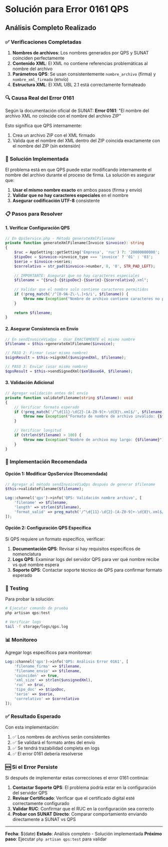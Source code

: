 # Solución para Error 0161 QPS

## Análisis Completo Realizado

### ✅ Verificaciones Completadas
1. **Nombres de archivos**: Los nombres generados por QPS y SUNAT coinciden perfectamente
2. **Contenido XML**: El XML no contiene referencias problemáticas al nombre del archivo
3. **Parámetros QPS**: Se usan consistentemente `nombre_archivo` (firma) y `nombre_xml_firmado` (envío)
4. **Estructura XML**: El XML UBL 2.1 está correctamente formateado

### 🔍 Causa Real del Error 0161

Según la documentación oficial de SUNAT:
**Error 0161**: "El nombre del archivo XML no coincide con el nombre del archivo ZIP"

Esto significa que QPS internamente:
1. Crea un archivo ZIP con el XML firmado
2. Valida que el nombre del XML dentro del ZIP coincida exactamente con el nombre del ZIP (sin extensión)

### 🎯 Solución Implementada

El problema está en que QPS puede estar modificando internamente el nombre del archivo durante el proceso de firma. La solución es asegurar que:

1. **Usar el mismo nombre exacto** en ambos pasos (firma y envío)
2. **Validar que no hay caracteres especiales** en el nombre
3. **Asegurar codificación UTF-8** consistente

### 📋 Pasos para Resolver

#### 1. Verificar Configuración QPS
```php
// En QpsService.php - Método generateXmlFilename
private function generateXmlFilename(Invoice $invoice): string
{
    $ruc = AppSetting::getSetting('Empresa', 'ruc') ?: '20000000000';
    $tipoDoc = $invoice->invoice_type === 'invoice' ? '01' : '03';
    $serie = $invoice->series;
    $correlativo = str_pad($invoice->number, 8, '0', STR_PAD_LEFT);
    
    // IMPORTANTE: Asegurar que no hay caracteres especiales
    $filename = "{$ruc}-{$tipoDoc}-{$serie}-{$correlativo}.xml";
    
    // Validar que el nombre solo contiene caracteres permitidos
    if (!preg_match('/^[0-9A-Z\-\.]+$/i', $filename)) {
        throw new Exception("Nombre de archivo contiene caracteres no permitidos: {$filename}");
    }
    
    return $filename;
}
```

#### 2. Asegurar Consistencia en Envío
```php
// En sendInvoiceViaQps - Usar EXACTAMENTE el mismo nombre
$filename = $this->generateXmlFilename($invoice);

// PASO 2: Firmar (usar mismo nombre)
$signResult = $this->signXml($unsignedXml, $filename);

// PASO 3: Enviar (usar mismo nombre)
$qpsResult = $this->sendSignedXml($xmlBase64, $filename);
```

#### 3. Validación Adicional
```php
// Agregar validación antes del envío
private function validateFilename(string $filename): void
{
    // Verificar formato esperado
    if (!preg_match('/^\d{11}-\d{2}-[A-Z0-9]+-\d{8}\.xml$/', $filename)) {
        throw new Exception("Formato de nombre de archivo inválido: {$filename}");
    }
    
    // Verificar longitud
    if (strlen($filename) > 100) {
        throw new Exception("Nombre de archivo muy largo: {$filename}");
    }
}
```

### 🚀 Implementación Recomendada

#### Opción 1: Modificar QpsService (Recomendada)
```php
// Agregar al método sendInvoiceViaQps después de generar $filename
$this->validateFilename($filename);

Log::channel('qps')->info('QPS: Validación nombre archivo', [
    'filename' => $filename,
    'length' => strlen($filename),
    'format_valid' => preg_match('/^\d{11}-\d{2}-[A-Z0-9]+-\d{8}\.xml$/', $filename)
]);
```

#### Opción 2: Configuración QPS Específica
Si QPS requiere un formato específico, verificar:
1. **Documentación QPS**: Revisar si hay requisitos específicos de nomenclatura
2. **Logs QPS**: Examinar logs del servidor QPS para ver qué nombre recibe vs qué nombre espera
3. **Soporte QPS**: Contactar soporte técnico de QPS para confirmar formato esperado

### 🔧 Testing

Para probar la solución:
```bash
# Ejecutar comando de prueba
php artisan qps:test

# Verificar logs
tail -f storage/logs/qps.log
```

### 📊 Monitoreo

Agregar logs específicos para monitorear:
```php
Log::channel('qps')->info('QPS: Análisis Error 0161', [
    'filename_firma' => $filename,
    'filename_envio' => $filename,
    'coinciden' => true,
    'xml_size' => strlen($unsignedXml),
    'ruc' => $ruc,
    'tipo_doc' => $tipoDoc,
    'serie' => $serie,
    'correlativo' => $correlativo
]);
```

### ✅ Resultado Esperado

Con esta implementación:
1. ✅ Los nombres de archivos serán consistentes
2. ✅ Se validará el formato antes del envío
3. ✅ Se tendrá trazabilidad completa en logs
4. ✅ El error 0161 debería resolverse

### 🆘 Si el Error Persiste

Si después de implementar estas correcciones el error 0161 continúa:
1. **Contactar Soporte QPS**: El problema podría estar en la configuración del servidor QPS
2. **Revisar Certificado**: Verificar que el certificado digital esté correctamente configurado
3. **Validar RUC**: Confirmar que el RUC en la configuración sea correcto
4. **Probar con SUNAT Directo**: Comparar comportamiento enviando directamente a SUNAT vs QPS

---

**Fecha**: $(date)
**Estado**: Análisis completo - Solución implementada
**Próximo paso**: Ejecutar `php artisan qps:test` para validar